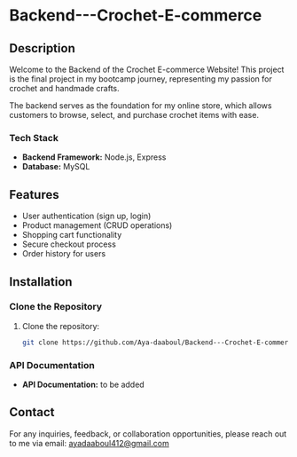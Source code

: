 # Backend---Crochet-E-commerce


## Description
Welcome to the Backend of the Crochet E-commerce Website!
This project is the final project in my bootcamp journey, representing my passion for crochet and handmade crafts.

The backend serves as the foundation for my online store, which allows customers to browse, select, and purchase crochet items with ease.

### Tech Stack
- **Backend Framework:** Node.js, Express
- **Database:** MySQL

## Features
- User authentication (sign up, login)
- Product management (CRUD operations)
- Shopping cart functionality
- Secure checkout process
- Order history for users

## Installation

### Clone the Repository
1. Clone the repository:
   ```bash
   git clone https://github.com/Aya-daaboul/Backend---Crochet-E-commerce.git


### API Documentation

- **API Documentation:** to be added

## Contact
For any inquiries, feedback, or collaboration opportunities, please reach out to me via email: ayadaaboul412@gmail.com